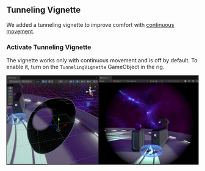 ## Tunneling Vignette

We added a tunneling vignette to improve comfort with [continuous movement](https://mindport-gmbh.github.io/VR-Builder-Documentation/articles/core/locomotion.html#continuous-movement).

### Activate Tunneling Vignette

The vignette works only with continuous movement and is off by default. To enable it, turn on the `TunnelingVignette` GameObject in the rig.

![Tunneling Vignette](images/rig_tunneling_vignette.png)